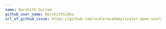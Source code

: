 ```yaml
---
name: Harshith Gurram
github_user_name: HarshithSimha
url_of_github_issue: https://github.com/scaleracademy/scaler-open-source-september-challenge/issues/186
---
```

